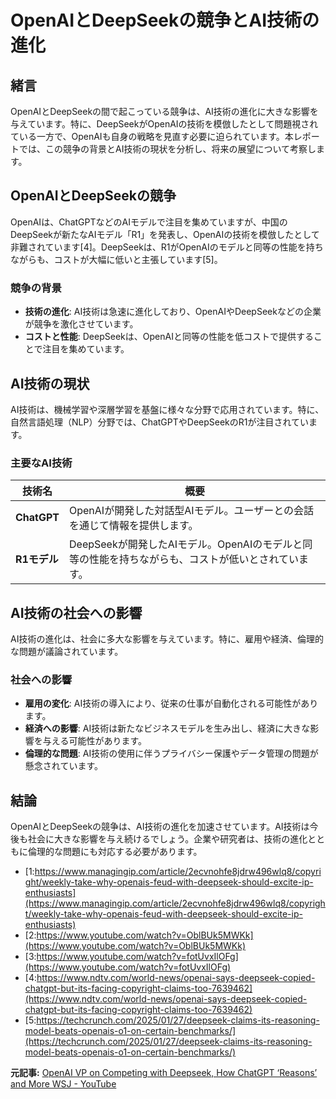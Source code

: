 # OpenAIとDeepSeekの競争とAI技術の進化

## 緒言

OpenAIとDeepSeekの間で起こっている競争は、AI技術の進化に大きな影響を与えています。特に、DeepSeekがOpenAIの技術を模倣したとして問題視されている一方で、OpenAIも自身の戦略を見直す必要に迫られています。本レポートでは、この競争の背景とAI技術の現状を分析し、将来の展望について考察します。

## OpenAIとDeepSeekの競争

OpenAIは、ChatGPTなどのAIモデルで注目を集めていますが、中国のDeepSeekが新たなAIモデル「R1」を発表し、OpenAIの技術を模倣したとして非難されています[4]。DeepSeekは、R1がOpenAIのモデルと同等の性能を持ちながらも、コストが大幅に低いと主張しています[5]。

### 競争の背景

- **技術の進化**: AI技術は急速に進化しており、OpenAIやDeepSeekなどの企業が競争を激化させています。
- **コストと性能**: DeepSeekは、OpenAIと同等の性能を低コストで提供することで注目を集めています。

## AI技術の現状

AI技術は、機械学習や深層学習を基盤に様々な分野で応用されています。特に、自然言語処理（NLP）分野では、ChatGPTやDeepSeekのR1が注目されています。

### 主要なAI技術

| 技術名 | 概要 |
| --- | --- |
| **ChatGPT** | OpenAIが開発した対話型AIモデル。ユーザーとの会話を通じて情報を提供します。 |
| **R1モデル** | DeepSeekが開発したAIモデル。OpenAIのモデルと同等の性能を持ちながらも、コストが低いとされています。 |

## AI技術の社会への影響

AI技術の進化は、社会に多大な影響を与えています。特に、雇用や経済、倫理的な問題が議論されています。

### 社会への影響

- **雇用の変化**: AI技術の導入により、従来の仕事が自動化される可能性があります。
- **経済への影響**: AI技術は新たなビジネスモデルを生み出し、経済に大きな影響を与える可能性があります。
- **倫理的な問題**: AI技術の使用に伴うプライバシー保護やデータ管理の問題が懸念されています。

## 結論

OpenAIとDeepSeekの競争は、AI技術の進化を加速させています。AI技術は今後も社会に大きな影響を与え続けるでしょう。企業や研究者は、技術の進化とともに倫理的な問題にも対応する必要があります。
- [1:https://www.managingip.com/article/2ecvnohfe8jdrw496wlq8/copyright/weekly-take-why-openais-feud-with-deepseek-should-excite-ip-enthusiasts](https://www.managingip.com/article/2ecvnohfe8jdrw496wlq8/copyright/weekly-take-why-openais-feud-with-deepseek-should-excite-ip-enthusiasts)
- [2:https://www.youtube.com/watch?v=OblBUk5MWKk](https://www.youtube.com/watch?v=OblBUk5MWKk)
- [3:https://www.youtube.com/watch?v=fotUvxIlOFg](https://www.youtube.com/watch?v=fotUvxIlOFg)
- [4:https://www.ndtv.com/world-news/openai-says-deepseek-copied-chatgpt-but-its-facing-copyright-claims-too-7639462](https://www.ndtv.com/world-news/openai-says-deepseek-copied-chatgpt-but-its-facing-copyright-claims-too-7639462)
- [5:https://techcrunch.com/2025/01/27/deepseek-claims-its-reasoning-model-beats-openais-o1-on-certain-benchmarks/](https://techcrunch.com/2025/01/27/deepseek-claims-its-reasoning-model-beats-openais-o1-on-certain-benchmarks/)


**元記事:** [OpenAI VP on Competing with Deepseek, How ChatGPT ‘Reasons’ and More WSJ - YouTube](https://www.youtube.com/watch?v=1-t1Pg3eX4o)